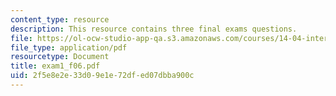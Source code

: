 ```yaml
---
content_type: resource
description: This resource contains three final exams questions.
file: https://ol-ocw-studio-app-qa.s3.amazonaws.com/courses/14-04-intermediate-microeconomic-theory-fall-2006/2f5e8e2e33d09e1e72dfed07dbba900c_exam1_f06.pdf
file_type: application/pdf
resourcetype: Document
title: exam1_f06.pdf
uid: 2f5e8e2e-33d0-9e1e-72df-ed07dbba900c
---
```

